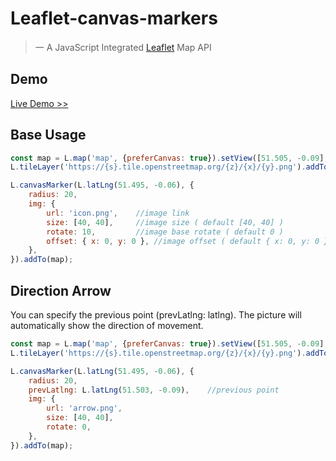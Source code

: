 # Leaflet-canvas-markers

> 一 A JavaScript Integrated [Leaflet](https://github.com/Leaflet/Leaflet) Map API
## Demo
[Live Demo >>](https://lipatoff.github.io/leaflet-canvas-markers/)
## Base Usage
```javascript
const map = L.map('map', {preferCanvas: true}).setView([51.505, -0.09], 13);
L.tileLayer('https://{s}.tile.openstreetmap.org/{z}/{x}/{y}.png').addTo(map);

L.canvasMarker(L.latLng(51.495, -0.06), {
    radius: 20,
    img: {
        url: 'icon.png',    //image link
        size: [40, 40],     //image size ( default [40, 40] )
        rotate: 10,         //image base rotate ( default 0 )
        offset: { x: 0, y: 0 }, //image offset ( default { x: 0, y: 0 } )
    },
}).addTo(map);
```
## Direction Arrow
You can specify the previous point (prevLatlng: latlng). The picture will automatically show the direction of movement.
```javascript
const map = L.map('map', {preferCanvas: true}).setView([51.505, -0.09], 13);
L.tileLayer('https://{s}.tile.openstreetmap.org/{z}/{x}/{y}.png').addTo(map);

L.canvasMarker(L.latLng(51.495, -0.06), {
    radius: 20,
    prevLatlng: L.latLng(51.503, -0.09),    //previous point
    img: {
        url: 'arrow.png',
        size: [40, 40],
        rotate: 0,
    },
}).addTo(map);
```
